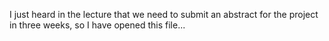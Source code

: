 I just heard in the lecture that we need to submit an abstract for the project in three weeks, so I have opened this file...
